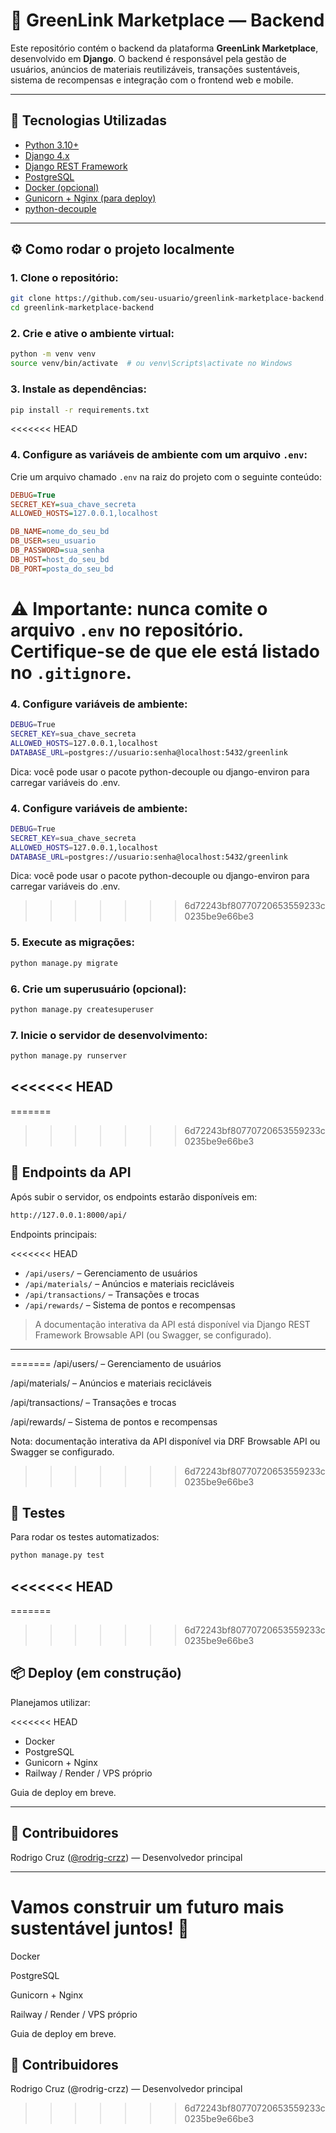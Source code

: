 # 🌱 GreenLink Marketplace — Backend

Este repositório contém o backend da plataforma **GreenLink Marketplace**, desenvolvido em **Django**. O backend é responsável pela gestão de usuários, anúncios de materiais reutilizáveis, transações sustentáveis, sistema de recompensas e integração com o frontend web e mobile.

---

## 🚀 Tecnologias Utilizadas

- [Python 3.10+](https://www.python.org/)
- [Django 4.x](https://www.djangoproject.com/)
- [Django REST Framework](https://www.django-rest-framework.org/)
- [PostgreSQL](https://www.postgresql.org/)
- [Docker (opcional)](https://www.docker.com/)
- [Gunicorn + Nginx (para deploy)](https://gunicorn.org/)
- [python-decouple](https://github.com/henriquebastos/python-decouple)

---

## ⚙️ Como rodar o projeto localmente

### 1. Clone o repositório:

```bash
git clone https://github.com/seu-usuario/greenlink-marketplace-backend.git
cd greenlink-marketplace-backend
```

### 2. Crie e ative o ambiente virtual:

```bash
python -m venv venv
source venv/bin/activate  # ou venv\Scripts\activate no Windows
```

### 3. Instale as dependências:

```bash
pip install -r requirements.txt
```

<<<<<<< HEAD
### 4. Configure as variáveis de ambiente com um arquivo `.env`:

Crie um arquivo chamado `.env` na raiz do projeto com o seguinte conteúdo:

```ini
DEBUG=True
SECRET_KEY=sua_chave_secreta
ALLOWED_HOSTS=127.0.0.1,localhost

DB_NAME=nome_do_seu_bd
DB_USER=seu_usuario
DB_PASSWORD=sua_senha
DB_HOST=host_do_seu_bd
DB_PORT=posta_do_seu_bd
```

⚠️ **Importante:** nunca comite o arquivo `.env` no repositório. Certifique-se de que ele está listado no `.gitignore`.
=======
### 4. Configure variáveis de ambiente:

```bash
DEBUG=True
SECRET_KEY=sua_chave_secreta
ALLOWED_HOSTS=127.0.0.1,localhost
DATABASE_URL=postgres://usuario:senha@localhost:5432/greenlink
```

Dica: você pode usar o pacote python-decouple ou django-environ para carregar variáveis do .env.

### 4. Configure variáveis de ambiente:

```bash
DEBUG=True
SECRET_KEY=sua_chave_secreta
ALLOWED_HOSTS=127.0.0.1,localhost
DATABASE_URL=postgres://usuario:senha@localhost:5432/greenlink
```

Dica: você pode usar o pacote python-decouple ou django-environ para carregar variáveis do .env.
>>>>>>> 6d72243bf80770720653559233c0235be9e66be3

### 5. Execute as migrações:

```bash
python manage.py migrate
```

### 6. Crie um superusuário (opcional):

```bash
python manage.py createsuperuser
```

### 7. Inicie o servidor de desenvolvimento:

```bash
python manage.py runserver
```

<<<<<<< HEAD
---

=======
>>>>>>> 6d72243bf80770720653559233c0235be9e66be3
## 📡 Endpoints da API

Após subir o servidor, os endpoints estarão disponíveis em:

```bash
http://127.0.0.1:8000/api/
```

Endpoints principais:

<<<<<<< HEAD
- `/api/users/` – Gerenciamento de usuários
- `/api/materials/` – Anúncios e materiais recicláveis
- `/api/transactions/` – Transações e trocas
- `/api/rewards/` – Sistema de pontos e recompensas

> A documentação interativa da API está disponível via Django REST Framework Browsable API (ou Swagger, se configurado).

---
=======
/api/users/ – Gerenciamento de usuários

/api/materials/ – Anúncios e materiais recicláveis

/api/transactions/ – Transações e trocas

/api/rewards/ – Sistema de pontos e recompensas

Nota: documentação interativa da API disponível via DRF Browsable API ou Swagger se configurado.
>>>>>>> 6d72243bf80770720653559233c0235be9e66be3

## 🧪 Testes

Para rodar os testes automatizados:

```bash
python manage.py test
```

<<<<<<< HEAD
---

=======
>>>>>>> 6d72243bf80770720653559233c0235be9e66be3
## 📦 Deploy (em construção)

Planejamos utilizar:

<<<<<<< HEAD
- Docker
- PostgreSQL
- Gunicorn + Nginx
- Railway / Render / VPS próprio

Guia de deploy em breve.

---

## 👥 Contribuidores

Rodrigo Cruz ([@rodrig-crzz](https://github.com/rodrig-crzz)) — Desenvolvedor principal

---

Vamos construir um futuro mais sustentável juntos! 🌱
=======
Docker

PostgreSQL

Gunicorn + Nginx

Railway / Render / VPS próprio

Guia de deploy em breve.

## 👥 Contribuidores

Rodrigo Cruz (@rodrig-crzz) — Desenvolvedor principal
>>>>>>> 6d72243bf80770720653559233c0235be9e66be3
